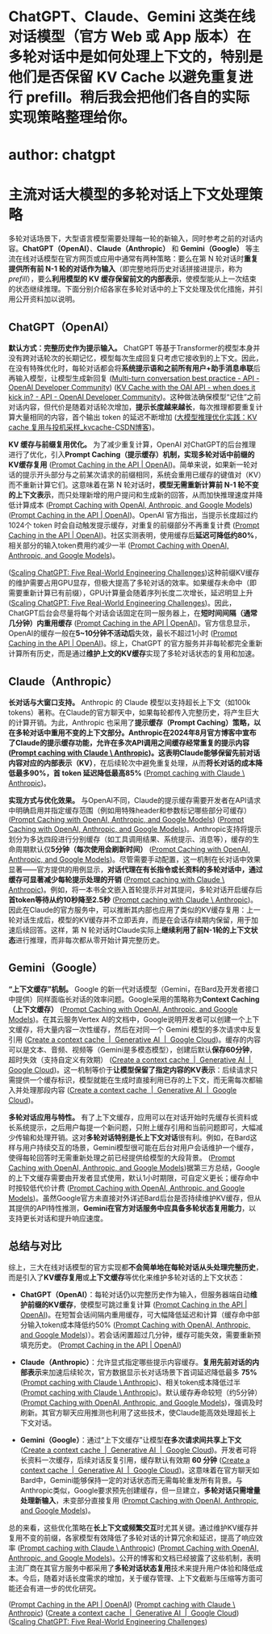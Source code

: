 # ChatGPT、Claude、Gemini 这类在线对话模型（官方 Web 或 App 版本）在多轮对话中是如何处理上下文的，特别是他们是否保留 KV Cache 以避免重复进行 prefill。稍后我会把他们各自的实际实现策略整理给你。

author: chatgpt
====

# 主流对话大模型的多轮对话上下文处理策略

多轮对话场景下，大型语言模型需要处理每一轮的新输入，同时参考之前的对话内容。**ChatGPT（OpenAI）**、**Claude（Anthropic）** 和 **Gemini（Google）** 等主流在线对话模型在官方网页或应用中通常有两种策略：要么在第 N 轮对话时**重复提供所有前 N-1 轮的对话作为输入**（即完整地将历史对话拼接进提示，称为 *prefill*），要么**利用模型的 KV 缓存保留前文的内部表示**，使模型能从上一次结束的状态继续推理。下面分别介绍各家在多轮对话中的上下文处理及优化措施，并引用公开资料加以说明。

## ChatGPT（OpenAI）

**默认方式：完整历史作为提示输入。**  ChatGPT 等基于Transformer的模型本身并没有跨对话轮次的长期记忆，模型每次生成回复只考虑它接收到的上下文。因此，在没有特殊优化时，每轮对话都会将**系统提示语和之前所有用户+助手消息串联**后再输入模型，让模型生成新回复 ([Multi-turn conversation best practice - API - OpenAI Developer Community](https://community.openai.com/t/multi-turn-conversation-best-practice/282349#:~:text=const%20messages%20%3D%20%5B%20,)) ([KV Cache with the OAI API - when does it kick in? - API - OpenAI Developer Community](https://community.openai.com/t/kv-cache-with-the-oai-api-when-does-it-kick-in/719616#:~:text=Each%20API%20call%20is%20its,tool%20calls%20without%20external%20interaction))。这种做法确保模型“记住”之前对话内容，但代价是随着对话轮次增加，**提示长度越来越长**，每次推理都要重复计算大量相同的内容，首个输出 token 的延迟不断增加 ([大模型推理优化实践：KV cache 复用与投机采样_kvcache-CSDN博客](https://blog.csdn.net/AlibabaTech1024/article/details/135551973#:~:text=%E5%9C%A8%20%E6%B7%98%E5%AE%9D%E9%97%AE%E9%97%AE%20%E4%B8%AD%EF%BC%8C%E6%9C%89%E4%B8%A4%E7%B1%BB%E5%A4%9A%E8%BD%AE%E5%AF%B9%E8%AF%9D%E7%9A%84%E5%9C%BA%E6%99%AF%EF%BC%9A%E4%B8%80%E6%98%AF%E9%97%AE%E7%AD%94%E7%B1%BB%E7%9A%84%E5%9C%BA%E6%99%AF%EF%BC%8C%E5%AE%83%E6%AF%8F%E6%AC%A1%E8%AF%B7%E6%B1%82%E6%A8%A1%E5%9E%8B%E6%97%B6%E4%BC%9A%E6%8B%BC%E6%8E%A5%E4%B9%8B%E5%89%8D%E7%9A%84%E9%97%AE%E7%AD%94%EF%BC%9B%E4%BA%8C%E6%98%AF%20LangChain%20%E5%BA%94%E7%94%A8%EF%BC%8C%E5%AE%83%E5%9C%A8%E6%A8%A1%E5%9E%8B%E7%94%9F%E6%88%90%E7%BB%93%E6%9D%9F%E5%90%8E%E4%BC%9A%E8%B0%83%E7%94%A8%E5%A4%96%E9%83%A8%E6%8F%92%E4%BB%B6%EF%BC%8C%E6%8B%BC%E6%8E%A5%E6%8F%92%E4%BB%B6%E8%BF%94%E5%9B%9E%E7%9A%84%E7%BB%93%E6%9E%9C%E5%86%8D%E6%AC%A1%E8%AF%B7%E6%B1%82%E6%A8%A1%E5%9E%8B%E3%80%82%E8%BF%99%E4%B8%A4%E7%B1%BB%E5%9C%BA%E6%99%AF%E5%85%B1%E5%90%8C%E7%9A%84%E9%97%AE%E9%A2%98%E6%98%AF%EF%BC%9A%E9%9A%8F%E7%9D%80%E5%AF%B9%E8%AF%9D%E8%BD%AE%E6%95%B0%E7%9A%84%E5%A2%9E%E5%8A%A0%EF%BC%8C%E8%AF%B7%E6%B1%82%E9%95%BF%E5%BA%A6%E5%8F%98%E9%95%BF%EF%BC%8C%E5%AF%BC%E8%87%B4%E6%A8%A1%E5%9E%8B%E7%9A%84,First%20Token%20Time%EF%BC%88%E4%B8%8B%E7%A7%B0%20FTT%EF%BC%89%E4%B8%8D%E6%96%AD%E5%8F%98%E9%95%BF%E3%80%82))。

**KV 缓存与前缀复用优化。** 为了减少重复计算，OpenAI 对ChatGPT的后台推理进行了优化，引入**Prompt Caching（提示缓存）**机制，实现多轮对话中**前缀的KV缓存复用** ([Prompt Caching in the API | OpenAI](https://openai.com/index/api-prompt-caching/#:~:text=API%20calls%20to%20supported%20models,changes%20to%20your%20API%20integration))。简单来说，如果新一轮对话的提示开头部分与之前某次请求的前缀相同，系统会重用已缓存的键值对（KV）而不重新计算它们。这意味着在第 N 轮对话时，**模型无需重新计算前 N-1 轮不变的上下文表示**，而只处理新增的用户提问和生成新的回答，从而加快推理速度并降低计算成本 ([Prompt Caching with OpenAI, Anthropic, and Google Models](https://www.prompthub.us/blog/prompt-caching-with-openai-anthropic-and-google-models#:~:text=,to%20increase%20cache%20hit%20rates)) ([Prompt Caching in the API | OpenAI](https://openai.com/index/api-prompt-caching/#:~:text=API%20calls%20to%20supported%20models,changes%20to%20your%20API%20integration))。OpenAI 官方指出，当提示长度超过约1024个 token 时会自动触发提示缓存，对重复的前缀部分不再重复计费 ([Prompt Caching in the API | OpenAI](https://openai.com/index/api-prompt-caching/#:~:text=API%20calls%20to%20supported%20models,changes%20to%20your%20API%20integration))。社区实测表明，使用缓存后**延迟可降低约80%**，相关部分的输入token费用约减少一半 ([Prompt Caching with OpenAI, Anthropic, and Google Models](https://www.prompthub.us/blog/prompt-caching-with-openai-anthropic-and-google-models#:~:text=,to%20increase%20cache%20hit%20rates))。

 ([Scaling ChatGPT: Five Real-World Engineering Challenges](https://newsletter.pragmaticengineer.com/p/scaling-chatgpt#:~:text=match%20at%20L351%20system%20tries,to%20work%20quadratically%2C%20not%20linearly))这种前缀KV缓存的维护需要占用GPU显存，但极大提高了多轮对话的效率。如果缓存未命中（即需要重新计算已有前缀），GPU计算量会随着序列长度二次增长，延迟明显上升 ([Scaling ChatGPT: Five Real-World Engineering Challenges](https://newsletter.pragmaticengineer.com/p/scaling-chatgpt#:~:text=match%20at%20L351%20system%20tries,to%20work%20quadratically%2C%20not%20linearly))。因此，ChatGPT后台会尽量将每个对话会话固定在同一服务器上，在**短时间间隔（通常几分钟）内重用缓存** ([Prompt Caching in the API | OpenAI](https://openai.com/index/api-prompt-caching/#:~:text=Caches%20are%20typically%20cleared%20after,are%20not%20shared%20between%20organizations))。官方信息显示，OpenAI的缓存一般在**5~10分钟不活动后**失效，最长不超过1小时 ([Prompt Caching in the API | OpenAI](https://openai.com/index/api-prompt-caching/#:~:text=Caches%20are%20typically%20cleared%20after,are%20not%20shared%20between%20organizations))。综上，ChatGPT 的官方服务并非每轮都完全重新计算所有历史，而是通过**维护上文的KV缓存**实现了多轮对话状态的复用和加速。

## Claude（Anthropic）

**长对话与大窗口支持。** Anthropic 的 Claude 模型以支持超长上下文（如100k tokens）著称。在Claude的官方聊天中，如果每轮都传入完整历史，将产生巨大的计算开销。为此，Anthropic 也采用了**提示缓存（Prompt Caching）**策略，以在多轮对话中重用不变的上下文部分。Anthropic在2024年8月官方博客中宣布了Claude的提示缓存功能，允许在多次API调用之间缓存经常重复的提示内容 ([Prompt caching with Claude \ Anthropic](https://www.anthropic.com/news/prompt-caching#:~:text=Prompt%20caching%2C%20which%20enables%20developers,Opus%2C%20and%20Claude%203%20Haiku))。这表明Claude能够**保留先前对话内容对应的内部表示（KV）**，在后续轮次中避免重复处理，从而**将长对话的成本降低最多90%，首 token 延迟降低最高85%** ([Prompt caching with Claude \ Anthropic](https://www.anthropic.com/news/prompt-caching#:~:text=Prompt%20caching%2C%20which%20enables%20developers,Opus%2C%20and%20Claude%203%20Haiku))。

**实现方式与优化效果。** 与OpenAI不同，Claude的提示缓存需要开发者在API请求中明确启用并指定缓存范围（例如用特殊header和参数标记哪些部分可缓存） ([Prompt Caching with OpenAI, Anthropic, and Google Models](https://www.prompthub.us/blog/prompt-caching-with-openai-anthropic-and-google-models#:~:text=)) ([Prompt Caching with OpenAI, Anthropic, and Google Models](https://www.prompthub.us/blog/prompt-caching-with-openai-anthropic-and-google-models#:~:text=,0))。Anthropic支持将提示划分为多达四段进行分别缓存（如工具调用结果、系统提示、消息等），缓存的生命周期默认仅**5分钟（每次使用会刷新时间）** ([Prompt Caching with OpenAI, Anthropic, and Google Models](https://www.prompthub.us/blog/prompt-caching-with-openai-anthropic-and-google-models#:~:text=,0))。尽管需要手动配置，这一机制在长对话中效果显著——官方提供的用例显示，**对话代理在有长指令或长资料的多轮对话中，通过缓存可显著减少每轮提示处理的开销** ([Prompt caching with Claude \ Anthropic](https://www.anthropic.com/news/prompt-caching#:~:text=Prompt%20caching%20can%20be%20effective,repeatedly%20in%20subsequent%20requests%2C%20including))。例如，将一本书全文嵌入首轮提示并对其提问，多轮对话开启缓存后**首token等待从约10秒降至2.5秒** ([Prompt caching with Claude \ Anthropic](https://www.anthropic.com/news/prompt-caching#:~:text=Use%20case%20Latency%20w%2Fo%20caching,53))。因此在Claude的官方服务中，可以推断其内部也应用了类似的KV缓存复用：上一轮对话生成后，模型的KV缓存并不立即丢弃，而是在会话存续期内保留，用于加速后续回答。这样，第 N 轮对话时Claude实际上**继续利用了前N-1轮的上下文状态**进行推理，而非每次都从零开始计算完整历史。

## Gemini（Google）

**“上下文缓存”机制。** Google 的新一代对话模型（Gemini，在Bard及开发者接口中提供）同样面临长对话的效率问题。Google采用的策略称为**Context Caching（上下文缓存）** ([Prompt Caching with OpenAI, Anthropic, and Google Models](https://www.prompthub.us/blog/prompt-caching-with-openai-anthropic-and-google-models#:~:text=%2A%20Uses%20the%20term%20,not%20available%20for%20beta%20versions))。在其云服务Vertex AI的文档中，Google说明开发者可以创建一个上下文缓存，将大量内容一次性缓存，然后在对同一个 Gemini 模型的多次请求中反复引用 ([Create a context cache  |  Generative AI  |  Google Cloud](https://cloud.google.com/vertex-ai/generative-ai/docs/context-cache/context-cache-create#:~:text=You%20must%20create%20a%20context,request%20to%20create%20the%20cache))。缓存的内容可以是文本、音频、视频等（Gemini是多模态模型），创建后默认**保存60分钟**，超时失效（支持自定义有效期） ([Create a context cache  |  Generative AI  |  Google Cloud](https://cloud.google.com/vertex-ai/generative-ai/docs/context-cache/context-cache-create#:~:text=Cached%20content%20has%20a%20finite,see%20Update%20the%20expiration%20time))。这一机制等价于**让模型保留了指定内容的KV表示**：后续请求只需提供一个缓存标识，模型就能在生成时直接利用已存的上下文，而无需每次都输入并处理那段内容 ([Create a context cache  |  Generative AI  |  Google Cloud](https://cloud.google.com/vertex-ai/generative-ai/docs/context-cache/context-cache-create#:~:text=You%20must%20create%20a%20context,request%20to%20create%20the%20cache))。

**多轮对话应用与特性。** 有了上下文缓存，应用可以在对话开始时先缓存长资料或长系统提示，之后用户每提一个新问题，只附上缓存引用和当前问题即可，大幅减少传输和处理开销。这对**多轮对话特别是长上下文对话**很有利。例如，在Bard这样与用户持续交互的场景，Gemini模型很可能在后台对用户会话维护一个缓存，使得每轮回答时无需重新处理之前已经提供给模型的大段背景。 ([Prompt Caching with OpenAI, Anthropic, and Google Models](https://www.prompthub.us/blog/prompt-caching-with-openai-anthropic-and-google-models#:~:text=%2A%20Uses%20the%20term%20,not%20available%20for%20beta%20versions))据第三方总结，Google的上下文缓存需要由开发者显式使用，默认1小时期限，可自定义更长；缓存命中时按较低代价计费 ([Prompt Caching with OpenAI, Anthropic, and Google Models](https://www.prompthub.us/blog/prompt-caching-with-openai-anthropic-and-google-models#:~:text=%2A%20Uses%20the%20term%20,not%20available%20for%20beta%20versions))。虽然Google官方未直接对外详述Bard后台是否持续维护KV缓存，但从其提供的API特性推测，**Gemini在官方对话服务中应具备多轮状态复用能力**，以支持更长对话和提升响应速度。

## 总结与对比

综上，三大在线对话模型的官方实现都**不会简单地在每轮对话从头处理完整历史**，而是引入了**KV缓存复用**或**上下文缓存**等优化来维护多轮对话的上下文状态：

- **ChatGPT（OpenAI）**：每轮对话仍以完整历史作为输入，但服务器端自动**维护前缀的KV缓存**，使模型可跳过重复计算 ([Prompt Caching in the API | OpenAI](https://openai.com/index/api-prompt-caching/#:~:text=API%20calls%20to%20supported%20models,changes%20to%20your%20API%20integration))。在短暂会话间隔内重用缓存，可大幅降低延迟和计算（缓存命中部分输入token成本降低约50% ([Prompt Caching with OpenAI, Anthropic, and Google Models](https://www.prompthub.us/blog/prompt-caching-with-openai-anthropic-and-google-models#:~:text=,to%20increase%20cache%20hit%20rates))）。若会话闲置超过几分钟，缓存可能失效，需要重新预填充历史。 ([Prompt Caching in the API | OpenAI](https://openai.com/index/api-prompt-caching/#:~:text=Caches%20are%20typically%20cleared%20after,are%20not%20shared%20between%20organizations))

- **Claude（Anthropic）**：允许显式指定哪些提示内容缓存。**复用先前对话的内部表示**来加速后续轮次，官方数据显示长对话场景下首词延迟降低最多 **75%** ([Prompt caching with Claude \ Anthropic](https://www.anthropic.com/news/prompt-caching#:~:text=Use%20case%20Latency%20w%2Fo%20caching,53))、相关token成本降低过半 ([Prompt caching with Claude \ Anthropic](https://www.anthropic.com/news/prompt-caching#:~:text=Prompt%20caching%2C%20which%20enables%20developers,Opus%2C%20and%20Claude%203%20Haiku))。默认缓存寿命较短（约5分钟） ([Prompt Caching with OpenAI, Anthropic, and Google Models](https://www.prompthub.us/blog/prompt-caching-with-openai-anthropic-and-google-models#:~:text=,0))，强调及时刷新。其官方聊天应用推测也利用了这些技术，使Claude能高效处理超长上下文对话。

- **Gemini（Google）**：通过“上下文缓存”让模型**在多次请求间共享上下文** ([Create a context cache  |  Generative AI  |  Google Cloud](https://cloud.google.com/vertex-ai/generative-ai/docs/context-cache/context-cache-create#:~:text=You%20must%20create%20a%20context,request%20to%20create%20the%20cache))。开发者可将长资料一次缓存，后续对话反复引用，缓存默认有效期 **60 分钟** ([Create a context cache  |  Generative AI  |  Google Cloud](https://cloud.google.com/vertex-ai/generative-ai/docs/context-cache/context-cache-create#:~:text=Cached%20content%20has%20a%20finite,see%20Update%20the%20expiration%20time))。这意味着在官方聊天如Bard中，Gemini能够保持一定的对话状态而无需每轮重发所有背景。与Anthropic类似，Google要求预先创建缓存，但一旦建立，**多轮对话只需增量处理新输入**，未变部分直接复用 ([Prompt Caching with OpenAI, Anthropic, and Google Models](https://www.prompthub.us/blog/prompt-caching-with-openai-anthropic-and-google-models#:~:text=%2A%20Uses%20the%20term%20,not%20available%20for%20beta%20versions))。

总的来看，这些优化策略在**长上下文或频繁交互**时尤其关键。通过维护KV缓存并复用不变的前缀，各家模型有效降低了多轮对话的计算冗余和延迟，提高了响应效率 ([Prompt caching with Claude \ Anthropic](https://www.anthropic.com/news/prompt-caching#:~:text=Prompt%20caching%20can%20be%20effective,repeatedly%20in%20subsequent%20requests%2C%20including)) ([Prompt Caching with OpenAI, Anthropic, and Google Models](https://www.prompthub.us/blog/prompt-caching-with-openai-anthropic-and-google-models#:~:text=,to%20increase%20cache%20hit%20rates))。公开的博客和文档已经披露了这些机制，表明主流厂商在其官方服务中都采用了**多轮对话状态复用**技术来提升用户体验和降低成本。今后，随着对话长度需求的增加，关于缓存管理、上下文截断与压缩等方面可能还会有进一步的优化研究。  

 ([Prompt Caching in the API | OpenAI](https://openai.com/index/api-prompt-caching/#:~:text=API%20calls%20to%20supported%20models,changes%20to%20your%20API%20integration)) ([Prompt caching with Claude \ Anthropic](https://www.anthropic.com/news/prompt-caching#:~:text=Prompt%20caching%20can%20be%20effective,repeatedly%20in%20subsequent%20requests%2C%20including)) ([Create a context cache  |  Generative AI  |  Google Cloud](https://cloud.google.com/vertex-ai/generative-ai/docs/context-cache/context-cache-create#:~:text=You%20must%20create%20a%20context,request%20to%20create%20the%20cache)) ([Scaling ChatGPT: Five Real-World Engineering Challenges](https://newsletter.pragmaticengineer.com/p/scaling-chatgpt#:~:text=match%20at%20L351%20system%20tries,to%20work%20quadratically%2C%20not%20linearly))

